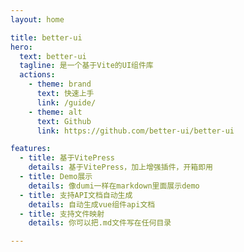```yaml
---
layout: home

title: better-ui
hero:
  text: better-ui
  tagline: 是一个基于Vite的UI组件库
  actions:
    - theme: brand
      text: 快速上手
      link: /guide/
    - theme: alt
      text: Github
      link: https://github.com/better-ui/better-ui

features:
  - title: 基于VitePress
    details: 基于VitePress，加上增强插件，开箱即用
  - title: Demo展示
    details: 像dumi一样在markdown里面展示demo
  - title: 支持API文档自动生成
    details: 自动生成vue组件api文档
  - title: 支持文件映射
    details: 你可以把.md文件写在任何目录

---
```

